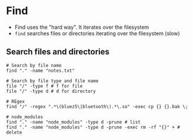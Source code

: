 # Find

- Find uses the "hard way". It iterates over the filesystem
- `find` searches files or directories iterating over the filesystem (slow)

## Search files and directories

```shell
# Search by file name
find "." -name "notes.txt"

# Search by file type and file name
file "/" -type f # f for file
file "/" -type d # d for directory

# REgex
find "/" -regex ".*\(bluez5\|bluetooth\).*\.so" -exec cp {} {}.bak \;

# node_modules
find "." -name "node_modules" -type d -prune # list
find "." -name "node_modules" -type d -prune -exec rm -rf "{}" + # delete
```
